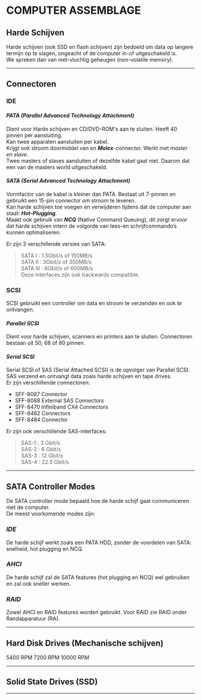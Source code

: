 # **COMPUTER ASSEMBLAGE**

## Harde Schijven

Harde schijven (ook SSD en flash schijven) zijn bedoeld om data op langere termijn op te slagen, ongeacht of de computer in-of uitgeschakeld is.  
We spreken dan van niet-vluchtig geheugen (non-volatile memory).

---

## Connectoren

### IDE

#### *PATA (Parallel Advanced Technology Attachment)*

 Dient voor Harde schijven en CD/DVD-ROM's aan te sluiten. Heeft 40 pinnen per aansluiting.  
 Kan twee apparaten aansluiten per kabel.  
 Krijgt ook stroom doormiddel van en ***Molex***-connector. Werkt met *master en slave*.  
 Twee masters of slaves aansluiten of dezelfde kabel gaat niet. Daarom dat een van de masters world uitgeschakeld.

#### *SATA (Serial Advanced Technology Attachment)*

 Vormfactor van de kabel is kleiner dan PATA. Bestaat uit 7-pinnen en gebruikt een 15-pin connector om stroom te leveren.  
 Kan harde schijven toe voegen en verwijderen tijdens dat de computer aan staat: ***Hot-Plugging***.  
 Maakt ook gebruik van ***NCQ*** (Native Command Queuing), dit zorgt ervoor dat harde schijven intern de volgorde van lees-en schrijfcommando’s kunnen optimaliseren.  

 Er zijn 3 verschillende versies van SATA:
 > SATA I : 1.5Gbit/s of 150MB/s  
 > SATA II : 3Gbit/s of 300MB/s  
 > SATA III : 6Gbit/s of 600MB/s  
 > Deze interfaces zijn ook backwards compatible.

### SCSI

SCSI gebruikt een controller om data en stroom te verzenden en ook te ontvangen.

#### *Parallel SCSI*

 Dient voor harde schijven, scanners en printers aan te sluiten. Connectoren bestaan uit 50, 68 of 80 pinnen.

#### *Serial SCSI*

Serial SCSI of SAS (Serial Attached SCSI) is de opvolger van Parallel SCSI.  
SAS verzend en ontvangt data zoals harde schijven en tape drives.  
Er zijn verschillende connectoren:  

- SFF-8087 Connector
- SFF-8088 External SAS Connectors
- SFF-8470 Infiniband CX4 Connectors
- SFF-8482 Connectors
- SFF-8484 Connector

Er zijn ook verschillende SAS-interfaces:  
> SAS-1 : 3 Gbit/s  
> SAS-2 : 6 Gbit/s  
> SAS-3 : 12 Gbit/s  
> SAS-4 : 22.5 Gbit/s
---

## SATA Controller Modes

De SATA controller mode bepaald hoe de harde schijf gaat communiceren met de computer.  
De meest voorkomende modes zijn:

### *IDE*

De harde schijf werkt zoals een PATA HDD, zonder de voordelen van SATA:  snelheid, hot plugging en NCQ.

### *AHCI*

De harde schijf zal de SATA features (hot plugging en NCQ) wel gebruiken en zal ook sneller werken.

### *RAID*

Zowel AHCI en RAID features worden gebruikt. Voor RAID zie RAID onder Randapparatuur (RA).

---

## Hard Disk Drives (Mechanische schijven)

5400 RPM
7200 RPM
10000 RPM

---

## Solid State Drives (SSD)

---